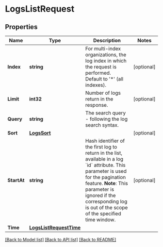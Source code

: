 # LogsListRequest

## Properties

Name | Type | Description | Notes
------------ | ------------- | ------------- | -------------
**Index** | **string** | For multi-index organizations, the log index in which the request is performed. Default to &#39;*&#39; (all indexes). | [optional] 
**Limit** | **int32** | Number of logs return in the response. | [optional] 
**Query** | **string** | The search query - following the log search syntax. | 
**Sort** | [**LogsSort**](LogsSort.md) |  | [optional] 
**StartAt** | **string** | Hash identifier of the first log to return in the list, available in a log &#x60;id&#x60; attribute. This parameter is used for the pagination feature.  **Note**: This parameter is ignored if the corresponding log is out of the scope of the specified time window. | [optional] 
**Time** | [**LogsListRequestTime**](LogsListRequest_time.md) |  | 

[[Back to Model list]](../README.md#documentation-for-models) [[Back to API list]](../README.md#documentation-for-api-endpoints) [[Back to README]](../README.md)


